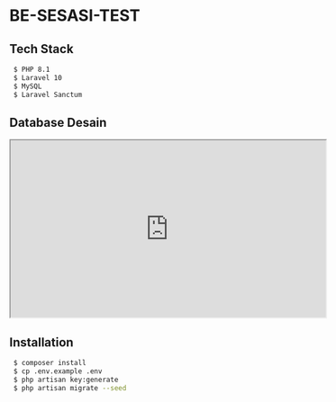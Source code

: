 # BE-SESASI-TEST



## Tech Stack
```bash
 $ PHP 8.1
 $ Laravel 10
 $ MySQL
 $ Laravel Sanctum
```

## Database Desain
<iframe width="560" height="315" src='https://dbdiagram.io/embed/653a8871ffbf5169f0875e89'> </iframe>

## Installation
```bash
 $ composer install
 $ cp .env.example .env
 $ php artisan key:generate
 $ php artisan migrate --seed
```



